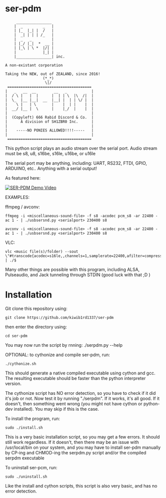 # ser-pdm
	     ________________
	    |  _         _   |
	    | |_  |_| |  /   |
	    |  _| | | | /_   |
	    |  _   _         |
	    | |_/ |_|  *  __ |
	    | |_\ | \ *  |/| |
	    |            |_| |
	    |________________| inc.

	A non-existant corporation
	
	Taking the NEW, out of ZEALAND, since 2016!
	                 (*_*)
	                  \|/
	 ======================================
	|   _   __  __        __   _           |
	|  / \ |   |  |      |  | | \  |\  /|  |
	|  \_  |__ |__|  __  |__| |  | | \/ |  |
	|    \ |   | \       |    |  | |    |  |
	|  __/ |__ |  \      |    |_/  |    |  |
	|                                      |
	|  (Copyleft) 666 Rabid Discord & Co.  |
	|      A division of SH1ZBR0 Inc.      |
	|                                      |
	|    -----NO PONIES ALLOWED!!!!-----   |
	|                                      |
	 ======================================

This python script plays an audio stream over the serial port.
Audio stream must be s8, u8, s16be, s16le, u16be, or u16le

The serial port may be anything, including:
UART, RS232, FTDI, GPIO, ARDUINO, etc.. Anything with a serial output!

As featured here:

[![SER-PDM Demo Video](http://img.youtube.com/vi/LKRkUUQOG20/0.jpg)](https://www.youtube.com/watch?v=LKRkUUQOG20)

EXAMPLES:

ffmpeg / avconv:

	ffmpeg -i <miscellaneous-sound-file> -f s8 -acodec pcm_s8 -ar 22400 -ac 1 - | ./usbsersnd.py <serialport> 230400 s8
	
	avconv -i <miscellaneous-sound-file> -f s8 -acodec pcm_s8 -ar 22400 -ac 1 - | ./usbsersnd.py <serialport> 230400 s8

VLC:

	vlc <music file(s)/folder) --sout \"#transcode{acodec=s16le,,channels=1,samplerate=22400,afilter=compressor}:standard{access=file,mux=raw,dst=-}\" | ./$

Many other things are possible with this program, including ALSA, Pulseaudio, and Jack tunneling through STDIN (good luck with that ;D )

# Installation

Git clone this repository using:

	git clone https://github.com/kiwib1rd1337/ser-pdm

then enter the directory using:

	cd ser-pdm

You may now run the script by rnning: ./serpdm.py --help

OPTIONAL: to cythonize and compile ser-pdm, run:

	./cythonize.sh

This should generate a native compiled executable using cython and gcc. The resulting executable should be faster than the python interpreter version.

The cythonize script has NO error detection, so you have to check if it did it's job or not.
Now test it by running "./serpdm". If it works, it's all good. If it doesn't, then something went wrong (you might not have cython or python-dev installed). You may skip if this is the case.


To install the program, run:

	sudo ./install.sh
	
This is a very basic installation script, so you may get a few errors. It should still work regardless. If it doesn't, then there may be an issue with /usr/local/bin on your system, and you may have to install ser-pdm manually by CP-ing and CHMOD-ing the serpdm.py script and/or the compiled serpdm executable

To uninstall ser-pcm, run:
	
	sudo ./uninstall.sh

Like the install and cython scripts, this script is also very basic, and has no error detection.
